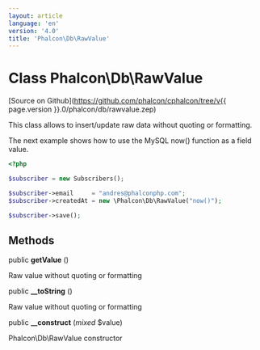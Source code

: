 ```yaml
---
layout: article
language: 'en'
version: '4.0'
title: 'Phalcon\Db\RawValue'
---
```

# Class **Phalcon\Db\RawValue**

[Source on Github](https://github.com/phalcon/cphalcon/tree/v{{ page.version }}.0/phalcon/db/rawvalue.zep)

This class allows to insert/update raw data without quoting or formatting.

The next example shows how to use the MySQL now() function as a field value.

```php
<?php

$subscriber = new Subscribers();

$subscriber->email     = "andres@phalconphp.com";
$subscriber->createdAt = new \Phalcon\Db\RawValue("now()");

$subscriber->save();

```


## Methods
public  **getValue** ()

Raw value without quoting or formatting



public  **__toString** ()

Raw value without quoting or formatting



public  **__construct** (*mixed* $value)

Phalcon\Db\RawValue constructor



